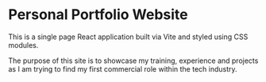 # Personal Portfolio Website

This is a single page React application built via Vite and styled using CSS modules.

The purpose of this site is to showcase my training, experience and projects as I am trying to find my first commercial role within the tech industry.
